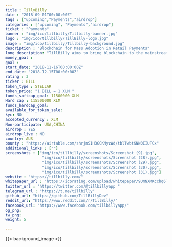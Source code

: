 ```yaml
---
title : TillyBilly
date : "2018-09-01T00:00:00Z"
tags : ["upcoming","Payments","airdrop"]
categories : ["upcoming", "Payments","airdrop"]
ticket : "Payments"
banner : "img/ico/tillbilly/Tillbilly-banner.jpg"
logo : "img/ico/tillbilly/TillBilly-logo.jpg"
image : "img/ico/tillbilly/Tillbilly-background.jpg"
description : "Blockchain for Mass Adoption in Retail Payments"
long_description: "TillBilly aims to bring blockchain to the mainstream retail. TillBilly is a Stellar based digital payments network with a unique point of sale hardware terminal that empowers everyday shoppers to make contactless payments, automatically get digital receipts (tax invoices) and collect loyalty reward points, without the complexity or price volatility associated with cryptocurrencies TillBilly bypasses the middlemen Merchant Services providers (card processing companies, payment gateways) who charge high processing fees per transaction (1.5% - 3.5%) and provides an ultra low fee payments network, so the shopper pays less, and the merchant gets more Protects both shoppers and merchants against any cryptocurrency price volatility. Provides a seamless way of funding wallets within app, and making payments through our proprietary tap-and-go (NFC) payment terminals. Complexities of blockchain and cryptocurrencies are hidden from shoppers and merchants."
money_goal :
goal :
start_date: "2018-11-16T00:00:00Z"
end_date: "2018-12-15T00:00:00Z"
rating : 3
ticker : BILL
token_type : STELLAR
token_price: "1 BILL = 1 XLM "
funds_softcap_goal: 11500000 XLM
Hard cap : 115500000 XLM
funds_hardcap_goal:
available_for_token_sale:
kyc: NO
accepted_currency : XLM
Non-participate: USA,CHINA
airdrop : YES
airdrop_live : NO
country: AUS
bounty : "https://airtable.com/shrjnSIH3GCKMyzWd/tblTwbtKNN0EIUFCx"
additional_links : [""]
screenshots : ["img/ico/tillbilly/screenshots/Screenshot (9).jpg",
                "img/ico/tillbilly/screenshots/Screenshot (28).jpg",
                "img/ico/tillbilly/screenshots/Screenshot (29).jpg",
                "img/ico/tillbilly/screenshots/Screenshot (30).jpg",
                "img/ico/tillbilly/screenshots/Screenshot (31).jpg"]
website : "https://tillbilly.com/"
whitepaper_url : "https://icorating.com/upload/whitepaper/9UmNXMKcchq6TfxoZdTQWKcMPkrnttfWkKCAQriL.pdf"
twitter_url : "https://twitter.com/@tillbillyapp "
telegram_url : "https://t.me/tillbilly"
github_url: "https://github.com/TillBillyDev"
reddit_url: "https://www.reddit.com/r/TillBilly/"
facebook_url: "https://www.facebook.com/tillbillyapp/"
og_png:
tw_png:
weight: 5

---
```



{{< background_image >}}
